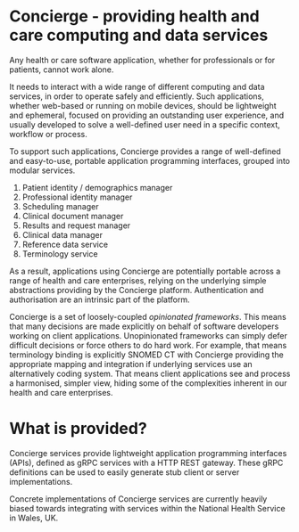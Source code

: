 # Concierge - providing health and care computing and data services

Any health or care software application, whether for professionals or for patients, cannot work alone. 

It needs to interact with a wide range of different computing and data services, in order to operate safely and efficiently. Such applications, whether web-based or running on mobile devices, should be lightweight and ephemeral, focused on providing an outstanding user experience, and usually developed to solve a well-defined user need in a specific context, workflow or process.

To support such applications, Concierge provides a range of well-defined and easy-to-use, portable application programming interfaces, grouped into modular services. 

1. Patient identity / demographics manager
2. Professional identity manager
3. Scheduling manager
4. Clinical document manager
5. Results and request manager
6. Clinical data manager
7. Reference data service
8. Terminology service

As a result, applications using Concierge are potentially portable across a range of health and care enterprises, relying on the underlying simple abstractions providing by the Concierge platform. Authentication and authorisation are an intrinsic part of the platform.

Concierge is a set of loosely-coupled *opinionated frameworks*. This means that many decisions are made explicitly on behalf of software developers working on client applications. Unopinionated frameworks can simply defer difficult decisions or force others to do hard work. For example, that means terminology binding is explicitly SNOMED CT with Concierge providing the appropriate mapping and integration if underlying services use an alternatively coding system. That means client applications see and process a harmonised, simpler view, hiding some of the complexities inherent in our health and care enterprises.

# What is provided?

Concierge services provide lightweight application programming interfaces (APIs), defined as gRPC services with a HTTP REST gateway. These gRPC definitions can be used to easily generate stub client or server implementations. 

Concrete implementations of Concierge services are currently heavily biased towards integrating with services within the National Health Service in Wales, UK. 

